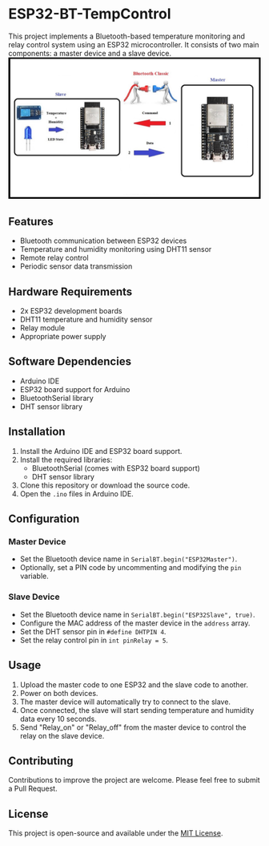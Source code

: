 # ESP32-BT-TempControl

This project implements a Bluetooth-based temperature monitoring and relay control system using an ESP32 microcontroller. It consists of two main components: a master device and a slave device.
![Alt text](Scenario.jpg)
## Features

- Bluetooth communication between ESP32 devices
- Temperature and humidity monitoring using DHT11 sensor
- Remote relay control
- Periodic sensor data transmission

## Hardware Requirements

- 2x ESP32 development boards
- DHT11 temperature and humidity sensor
- Relay module
- Appropriate power supply

## Software Dependencies

- Arduino IDE
- ESP32 board support for Arduino
- BluetoothSerial library
- DHT sensor library

## Installation

1. Install the Arduino IDE and ESP32 board support.
2. Install the required libraries:
   - BluetoothSerial (comes with ESP32 board support)
   - DHT sensor library
3. Clone this repository or download the source code.
4. Open the `.ino` files in Arduino IDE.

## Configuration

### Master Device

- Set the Bluetooth device name in `SerialBT.begin("ESP32Master")`.
- Optionally, set a PIN code by uncommenting and modifying the `pin` variable.

### Slave Device

- Set the Bluetooth device name in `SerialBT.begin("ESP32Slave", true)`.
- Configure the MAC address of the master device in the `address` array.
- Set the DHT sensor pin in `#define DHTPIN 4`.
- Set the relay control pin in `int pinRelay = 5`.

## Usage

1. Upload the master code to one ESP32 and the slave code to another.
2. Power on both devices.
3. The master device will automatically try to connect to the slave.
4. Once connected, the slave will start sending temperature and humidity data every 10 seconds.
5. Send "Relay_on" or "Relay_off" from the master device to control the relay on the slave device.

## Contributing

Contributions to improve the project are welcome. Please feel free to submit a Pull Request.

## License

This project is open-source and available under the [MIT License](LICENSE).
